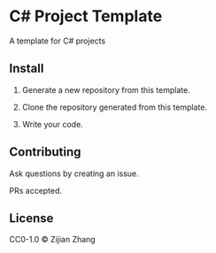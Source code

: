 # C# Project Template

A template for C# projects

## Install

1. Generate a new repository from this template.

1. Clone the repository generated from this template.

1. Write your code.

## Contributing

Ask questions by creating an issue.

PRs accepted.

## License

CC0-1.0 © Zijian Zhang
